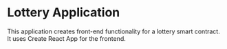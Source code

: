 # Lottery Application
This application creates front-end functionality for a lottery smart contract. It uses Create React App for the frontend.